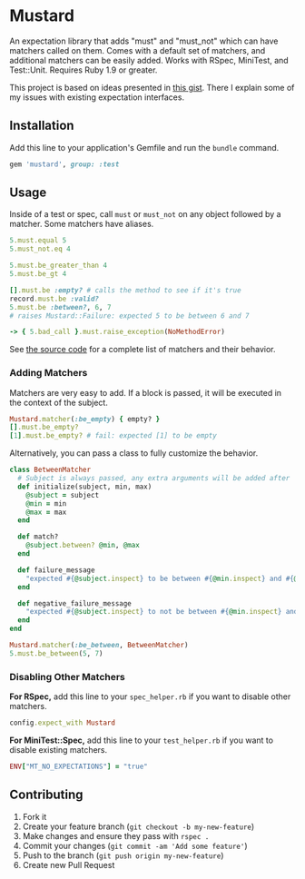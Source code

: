 # Mustard

An expectation library that adds "must" and "must_not" which can have matchers called on them. Comes with a default set of matchers, and additional matchers can be easily added. Works with RSpec, MiniTest, and Test::Unit. Requires Ruby 1.9 or greater.

This project is based on ideas presented in [this gist](https://gist.github.com/4221051). There I explain some of my issues with existing expectation interfaces.

## Installation

Add this line to your application's Gemfile and run the `bundle` command.

```ruby
gem 'mustard', group: :test
```


## Usage

Inside of a test or spec, call `must` or `must_not` on any object followed by a matcher. Some matchers have aliases.

```ruby
5.must.equal 5
5.must_not.eq 4

5.must.be_greater_than 4
5.must.be_gt 4

[].must.be :empty? # calls the method to see if it's true
record.must.be :valid?
5.must.be :between?, 6, 7
# raises Mustard::Failure: expected 5 to be between 6 and 7

-> { 5.bad_call }.must.raise_exception(NoMethodError)
```

See [the source code](https://github.com/ryanb/mustard/blob/master/lib/mustard.rb#L26) for a complete list of matchers and their behavior.


### Adding Matchers

Matchers are very easy to add. If a block is passed, it will be executed in the context of the subject.

```ruby
Mustard.matcher(:be_empty) { empty? }
[].must.be_empty?
[1].must.be_empty? # fail: expected [1] to be empty
```

Alternatively, you can pass a class to fully customize the behavior.

```ruby
class BetweenMatcher
  # Subject is always passed, any extra arguments will be added after
  def initialize(subject, min, max)
    @subject = subject
    @min = min
    @max = max
  end

  def match?
    @subject.between? @min, @max
  end

  def failure_message
    "expected #{@subject.inspect} to be between #{@min.inspect} and #{@max.inspect}."
  end

  def negative_failure_message
    "expected #{@subject.inspect} to not be between #{@min.inspect} and #{@max.inspect}."
  end
end

Mustard.matcher(:be_between, BetweenMatcher)
5.must.be_between(5, 7)
```


### Disabling Other Matchers

**For RSpec,** add this line to your `spec_helper.rb` if you want to disable other matchers.

```ruby
config.expect_with Mustard
```

**For MiniTest::Spec,** add this line to your `test_helper.rb` if you want to disable existing matchers.

```ruby
ENV["MT_NO_EXPECTATIONS"] = "true"
```


## Contributing

1. Fork it
2. Create your feature branch (`git checkout -b my-new-feature`)
3. Make changes and ensure they pass with `rspec .`
4. Commit your changes (`git commit -am 'Add some feature'`)
5. Push to the branch (`git push origin my-new-feature`)
6. Create new Pull Request
